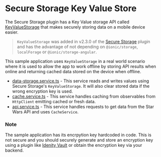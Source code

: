 # Secure Storage Key Value Store

The Secure Storage plugin has a Key Value storage API called [KeyValueStorage](https://ionic.io/docs/secure-storage/key-value) that makes securely storing data on a mobile device easier.

> `KeyValueStorage` was added in v2.3.0 of the [Secure Storage](https://ionic.io/docs/secure-storage/) plugin and has the advantage of not depending on `@ionic/storage`, `localForage` or `@ionic/storage-angular`.

This sample application uses `KeyValueStorage` in a real world scenario where it is used to allow the app to work offline by storing API results when online and returning cached data stored on the device when offline.

- [data-storage.service.ts](src/app/data-storage.service.ts) - This service reads and writes values using Secure Storage's `KeyValueStorage`. It will also clear stored data if the wrong encryption key is used.
- [cache.service.ts](src/app/cache.service.ts) - This service handles caching from observables from `HttpClient` emitting cached or fresh data.
- [api.service.ts](src/app/api.service.ts) - This service handles requests to get data from the Star Wars API and uses `CacheService`.

### Note

The sample application has its encrpytion key hardcoded in code. This is not secure and you should securely generate and store an encryption key using a plugin like [Idenity Vault](https://ionic.io/docs/identity-vault) or obtain the encryption key via your backend.